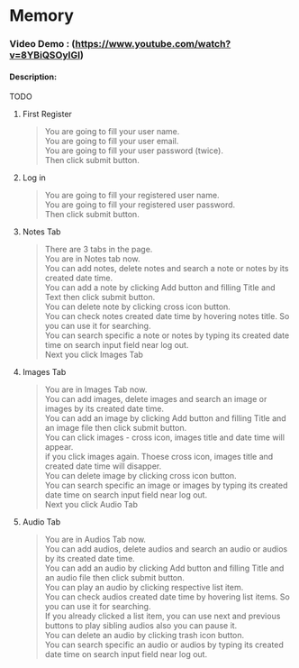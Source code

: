# Memory
### Video Demo : (https://www.youtube.com/watch?v=8YBiQSOyIGI)
#### Description: 
TODO
1. First Register
   >You are going to fill your user name.  
   >You are going to fill your user email.  
   >You are going to fill your user password (twice).  
   >Then click submit button.  
2. Log in   
   >You are going to fill your registered user name.  
   >You are going to fill your registered user password.  
   >Then click submit button.  

3. Notes Tab
   >There are 3 tabs in the page.  
   >You are in Notes tab now.  
   >You can add notes, delete notes and search a note or notes by its created date time.  
   >You can add a note by clicking Add button and filling Title and Text then click submit button.    
   >You can delete note by clicking cross icon button.  
   >You can check notes created date time by hovering notes title. So you can use it for searching.  
   >You can search specific a note or notes by typing its created date time on search input field near log out.  
   >Next you click Images Tab

4. Images Tab
   >You are in Images Tab now.  
   >You can add images, delete images and search an image or images by its created date time.  
   >You can add an image by clicking Add button and filling Title and an image file then click submit button.  
   >You can click images - cross icon, images title and date time will appear.  
   >if you click images again. Thoese cross icon, images title and created date time will disapper.  
   >You can delete image by clicking cross icon button.  
   >You can search specific an image or images by typing its created date time on search input field near log out.  
   >Next you click Audio Tab

5. Audio Tab
   >You are in Audios Tab now.  
   >You can add audios, delete audios and search an audio or audios by its created date time.  
   >You can add an audio by clicking Add button and filling Title and an audio file then click submit button.  
   >You can play an audio by clicking respective list item.  
   >You can check audios created date time by hovering  list items. So you can use it for searching.  
   >If you already clicked a list item, you can use next and previous buttons to play sibling audios also you can pause it.     
   >You can delete an audio by clicking trash icon button.  
   >You can search specific an audio or audios by typing its created date time on search input field near log out.  

